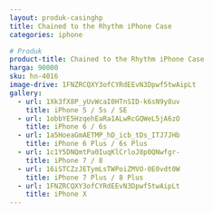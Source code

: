 ```yaml
---
layout: produk-casinghp
title: Chained to the Rhythm iPhone Case
categories: iphone

# Produk
product-title: Chained to the Rhythm iPhone Case
harga: 90000
sku: hn-4016
image-drive: 1FNZRCQXY3ofCYRdEEvN3Dpwf5twAipLt
gallery:
  - url: 1Xk3fX8P_yUvWcaI0HTnSID-k6sN9y8uv
    title: iPhone 5 / 5s / SE
  - url: 1obbYE5HzqehEaRa1ALwRcGQWeL5jA6zO
    title: iPhone 6 / 6s
  - url: 1a5HoeaGmAETMP_hD_icb_tDs_ITJ7JHb
    title: iPhone 6 Plus / 6s Plus
  - url: 1c1Y5DNQmtPa0IuqKlCrloJ8p0QNwfgr-
    title: iPhone 7 / 8
  - url: 16iSTCZzJETymLsTWPoiZMVO-0E0vdt0W
    title: iPhone 7 Plus / 8 Plus
  - url: 1FNZRCQXY3ofCYRdEEvN3Dpwf5twAipLt
    title: iPhone X
---
```

